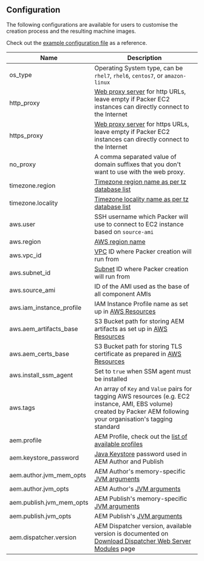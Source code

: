 Configuration
-------------

The following configurations are available for users to customise the creation process and the resulting machine images.

Check out the [example configuration file](https://github.com/shinesolutions/packer-aem/blob/master/examples/user-config/sandpit.yaml) as a reference.

| Name | Description |
|------|-------------|
| os_type | Operating System type, can be `rhel7`, `rhel6`, `centos7`, or `amazon-linux` |
| http_proxy | [Web proxy server](https://en.wikipedia.org/wiki/Proxy_server) for http URLs, leave empty if Packer EC2 instances can directly connect to the Internet |
| https_proxy | [Web proxy server](https://en.wikipedia.org/wiki/Proxy_server) for https URLs, leave empty if Packer EC2 instances can directly connect to the Internet |
| no_proxy | A comma separated value of domain suffixes that you don't want to use with the web proxy. |
| timezone.region | [Timezone region name as per tz database list](https://en.wikipedia.org/wiki/List_of_tz_database_time_zones#List) |
| timezone.locality | [Timezone locality name as per tz database list](https://en.wikipedia.org/wiki/List_of_tz_database_time_zones#List) |
| aws.user | SSH username which Packer will use to connect to EC2 instance based on `source-ami` |
| aws.region | [AWS region name](http://docs.aws.amazon.com/AWSEC2/latest/UserGuide/using-regions-availability-zones.html) |
| aws.vpc_id | [VPC](https://docs.aws.amazon.com/AmazonVPC/latest/UserGuide/VPC_Subnets.html) ID where Packer creation will run from |
| aws.subnet_id | [Subnet](https://docs.aws.amazon.com/AmazonVPC/latest/UserGuide/VPC_Subnets.html) ID where Packer creation will run from |
| aws.source_ami | ID of the AMI used as the base of all component AMIs  |
| aws.iam_instance_profile | IAM Instance Profile name as set up in [AWS Resources](https://github.com/shinesolutions/packer-aem/blob/master/docs/aws-resources.md) |
| aws.aem_artifacts_base | S3 Bucket path for storing AEM artifacts as set up in [AWS Resources](https://github.com/shinesolutions/packer-aem/blob/master/docs/aws-resources.md) |
| aws.aem_certs_base | S3 Bucket path for storing TLS certificate as prepared in [AWS Resources](https://github.com/shinesolutions/packer-aem/blob/master/docs/aws-resources.md) |
| aws.install_ssm_agent | Set to `true` when SSM agent must be installed | 
| aws.tags | An array of `Key` and `Value` pairs for tagging AWS resources (e.g. EC2 instance, AMI, EBS volume) created by Packer AEM following your organisation's tagging standard |
| aem.profile | AEM Profile, check out the [list of available profiles](https://github.com/shinesolutions/puppet-aem-curator/blob/master/docs/aem-profiles-artifacts.md) |
| aem.keystore_password | [Java Keystore](https://www.digitalocean.com/community/tutorials/java-keytool-essentials-working-with-java-keystores) password used in AEM Author and Publish |
| aem.author.jvm_mem_opts | AEM Author's memory-specific [JVM arguments](https://docs.oracle.com/cd/E22289_01/html/821-1274/configuring-the-default-jvm-and-java-arguments.html) |
| aem.author.jvm_opts | AEM Author's [JVM arguments](https://docs.oracle.com/cd/E22289_01/html/821-1274/configuring-the-default-jvm-and-java-arguments.html) |
| aem.publish.jvm_mem_opts | AEM Publish's memory-specific [JVM arguments](https://docs.oracle.com/cd/E22289_01/html/821-1274/configuring-the-default-jvm-and-java-arguments.html) |
| aem.publish.jvm_opts | AEM Publish's [JVM arguments](https://docs.oracle.com/cd/E22289_01/html/821-1274/configuring-the-default-jvm-and-java-arguments.html) |
| aem.dispatcher.version | AEM Dispatcher version, available version is documented on [Download Dispatcher Web Server Modules](https://www.adobeaemcloud.com/content/companies/public/adobe/dispatcher/dispatcher.html) page |
